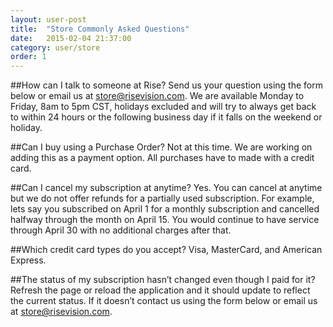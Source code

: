 ```yaml
---
layout: user-post
title:  "Store Commonly Asked Questions"
date:   2015-02-04 21:37:00
category: user/store
order: 1
---
```


##How can I talk to someone at Rise?
Send us your question using the form below or email us at store@risevision.com. We are available Monday to Friday, 8am to 5pm CST, holidays excluded and will try to always get back to within 24 hours or the following business day if it falls on the weekend or holiday.

##Can I buy using a Purchase Order?
Not at this time. We are working on adding this as a payment option. All purchases have to made with a credit card.

##Can I cancel my subscription at anytime?
Yes. You can cancel at anytime but we do not offer refunds for a partially used subscription. For example, lets say you subscribed on April 1 for a monthly subscription and cancelled halfway through the month on April 15. You would continue to have service through April 30 with no additional charges after that.

##Which credit card types do you accept?
Visa, MasterCard, and American Express.

##The status of my subscription hasn’t changed even though I paid for it?
Refresh the page or reload the application and it should update to reflect the current status. If it doesn’t contact us using the form below or email us at store@risevision.com.
